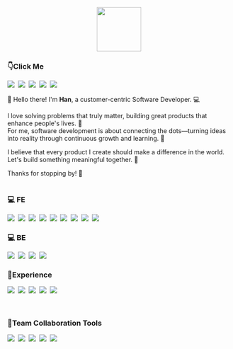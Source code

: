 <p align='center'>
  <img src="https://github.githubassets.com/images/mona-loading-dark.gif" width="100" height="100"/>
</p>                                                                                                      

### 👇Click Me
<a href="https://www.kunhee.info" target="_blank" rel="noopener noreferrer"><img src="https://img.shields.io/badge/Portfoilo-CC2424?style=flat-square&logo=Homepage&logoColor=white"/></a>&nbsp;
<a target="_blank" href="https://www.linkedin.com/in/kunhee-baek-6724a7217"><img src="https://img.shields.io/badge/LinkedIn-0A66C2?style=flat-square&logo=chainlink&logoColor=white"/></a>&nbsp;
<a target="_blank" href="https://han-baek.notion.site/HAN-DEV-21c7a57f96cb414fb69347aeeeb06f72"><img src="https://img.shields.io/badge/Notion-000000?style=flat-square&logo=Notion&logoColor=white"/></a>&nbsp;
<a target="_blank" href="https://medium.com/@han.baek"><img src="https://img.shields.io/badge/Medium-000000?style=flat-square&logo=Medium&logoColor=white"/></a>&nbsp;
<a target="_blank" href="https://bit.ly/m/developer_bear"><img src="https://img.shields.io/badge/BIO Bitly-EE6123?style=flat-square&logo=Bitly&logoColor=white"/></a>&nbsp;

👋 Hello there! I'm **Han**, a customer-centric Software Developer. 💻  

I love solving problems that truly matter, building great products that enhance people's lives. 🚀  
For me, software development is about connecting the dots—turning ideas into reality through continuous growth and learning. 🌱  

I believe that every product I create should make a difference in the world. Let's build something meaningful together. 🤝  

Thanks for stopping by! 🙏
<br/><br/>

### 💻 FE
<img src="https://img.shields.io/badge/Flutter-02569B?style=flat-square&logo=Flutter&logoColor=white"/>&nbsp;
<img src="https://img.shields.io/badge/React-61DAFB?style=flat-square&logo=React&logoColor=white"/>&nbsp;
<img src="https://img.shields.io/badge/Vue-34eb89?style=flat-square&logo=Vue.js&logoColor=white"/>&nbsp;
<img src="https://img.shields.io/badge/Next.js-000000?style=flat-square&logo=Next.js&logoColor=white"/>&nbsp;
<img src="https://img.shields.io/badge/TypeScript-3178C6?style=flat-square&logo=TypeScript&logoColor=white"/>&nbsp;
<img src="https://img.shields.io/badge/JavaScript-F7DF1E?style=flat-square&logo=JavaScript&logoColor=white"/>&nbsp;
<img src="https://img.shields.io/badge/Redux-764ABC?style=flat-square&logo=Redux&logoColor=white"/>&nbsp;
<img src="https://img.shields.io/badge/HTML5-E34F26?style=flat-square&logo=HTML5&logoColor=white"/>&nbsp;
<img src="https://img.shields.io/badge/CSS-1572B6?style=flat-square&logo=CSS&logoColor=white"/>&nbsp;
<br/>

### 💻 BE
<img src="https://img.shields.io/badge/Python-3776AB?style=flat-square&logo=MySQL&logoColor=white"/>&nbsp;
<img src="https://img.shields.io/badge/MySQL-4479A1?style=flat-square&logo=MySQL&logoColor=white"/>&nbsp;
<img src="https://img.shields.io/badge/Flask-000000?style=flat-square&logo=Flask&logoColor=white"/>&nbsp;
<img src="https://img.shields.io/badge/Amazon Web Services-232F3E?style=flat-square&logo=Amazon Web Services&logoColor=white"/>&nbsp;

### 👀Experience
<img src="https://img.shields.io/badge/React Native-61DAFB?style=flat-square&logo=React&logoColor=white"/>&nbsp;
<img src="https://img.shields.io/badge/ios-000000?style=flat-square&logo=ios&logoColor=white"/>&nbsp;
<img src="https://img.shields.io/badge/Node.js-339933?style=flat-square&logo=Node.js&logoColor=white"/>&nbsp;
<img src="https://img.shields.io/badge/Docker-2496ED?style=flat-square&logo=Docker&logoColor=white"/>&nbsp;
<img src="https://img.shields.io/badge/Kubernetes-326CES?style=flat-square&logo=Kubernetes&logoColor=white"/>&nbsp;

<br/>


### 🌈Team Collaboration Tools
<img src="https://img.shields.io/badge/Jira-0052CC?style=flat-square&logo=Jira&logoColor=white"/>&nbsp;
<img src="https://img.shields.io/badge/Figma-F24E1E?style=flat-square&logo=Figma&logoColor=white"/>&nbsp;
<img src="https://img.shields.io/badge/Slack-4A154B?style=flat-square&logo=Slack&logoColor=white"/>&nbsp;
<img src="https://img.shields.io/badge/Postman-FF6C37?style=flat-square&logo=Postman&logoColor=white"/>&nbsp;
<img src="https://img.shields.io/badge/Git-F05032?style=flat-square&logo=Git&logoColor=white"/>&nbsp;
<br/>
